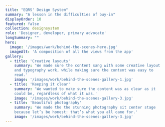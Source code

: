 ```yaml
---
title: "EQRS' Design System"
summary: "A lesson in the difficulties of buy-in"
displayOrder: 10
featured: false
collection: designsystem
role: 'Designer, developer, primary advocate'
longSummary: ""
hero:
  image: '/images/work/behind-the-scenes-hero.jpg'
  imageAlt: 'A composition of all the views from the app'
gallery:
  - title: 'Creative layouts'
    summary: 'We made sure the content sang with some creative layout
    and typography work, while making sure the content was easy to
    read.'
    image: '/images/work/behind-the-scenes-gallery-1.jpg'
  - title: 'Keeping it clear'
    summary: 'We wanted to make sure the content was as clear as it
    could be, regardless of what it was.'
    image: '/images/work/behind-the-scenes-gallery-3.jpg'
  - title: 'Beautiful photography'
    summary: 'We made the the stunning photography sit center stage
    because let’s be honest: that’s what you all came for.'
    image: '/images/work/behind-the-scenes-gallery-3.jpg'
---
```

